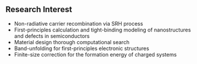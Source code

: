## Research Interest

- Non-radiative carrier recombination via SRH process
- First-principles calculation and tight-binding modeling of nanostructures and defects in semiconductors
- Material design thorough computational search
- Band-unfolding for first-principles electronic structures
- Finite-size correction for the formation energy of charged systems
